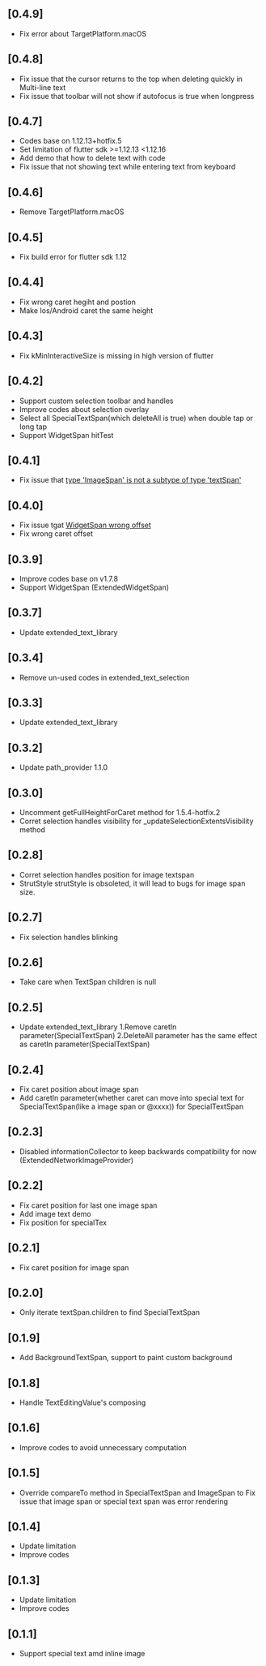   
## [0.4.9]

* Fix error about TargetPlatform.macOS

## [0.4.8]

* Fix issue that the cursor returns to the top when deleting quickly in Multi-line text
* Fix issue that toolbar will not show if autofocus is true when longpress

## [0.4.7]

* Codes base on 1.12.13+hotfix.5
* Set limitation of flutter sdk >=1.12.13 <1.12.16
* Add demo that how to delete text with code
* Fix issue that not showing text while entering text from keyboard
  
## [0.4.6]

* Remove TargetPlatform.macOS 

## [0.4.5]

* Fix build error for flutter sdk 1.12

## [0.4.4]

* Fix wrong caret hegiht and postion
* Make Ios/Android caret the same height 

## [0.4.3]

* Fix kMinInteractiveSize is missing in high version of flutter

## [0.4.2]

* Support custom selection toolbar and handles
* Improve codes about selection overlay
* Select all SpecialTextSpan(which deleteAll is true) when double tap or long tap
* Support WidgetSpan hitTest

## [0.4.1]

* Fix issue that [type 'ImageSpan' is not a subtype of type 'textSpan'](https://github.com/fluttercandies/extended_text_field/issues/13)

## [0.4.0]

* Fix issue tgat [WidgetSpan wrong offset](https://github.com/fluttercandies/extended_text_field/issues/11)
* Fix wrong caret offset

## [0.3.9]

* Improve codes base on v1.7.8
* Support WidgetSpan (ExtendedWidgetSpan)

## [0.3.7]

* Update extended_text_library

## [0.3.4]

* Remove un-used codes in extended_text_selection

## [0.3.3]

* Update extended_text_library

## [0.3.2]

* Update path_provider 1.1.0

## [0.3.0]

* Uncomment getFullHeightForCaret method for 1.5.4-hotfix.2
* Corret selection handles visibility for _updateSelectionExtentsVisibility method

## [0.2.8]

* Corret selection handles position for image textspan
* StrutStyle strutStyle is obsoleted, it will lead to bugs for image span size.

## [0.2.7]

* Fix selection handles blinking

## [0.2.6]

* Take care when TextSpan children is null

## [0.2.5]

* Update extended_text_library
1.Remove caretIn parameter(SpecialTextSpan)
2.DeleteAll parameter has the same effect as caretIn parameter(SpecialTextSpan)

## [0.2.4]

* Fix caret position about image span
* Add caretIn parameter(whether caret can move into special text for SpecialTextSpan(like a image span or @xxxx)) for SpecialTextSpan

## [0.2.3]

* Disabled informationCollector to keep backwards compatibility for now (ExtendedNetworkImageProvider)

## [0.2.2]

* Fix caret position for last one image span
* Add image text demo
* Fix position for specialTex

## [0.2.1]

* Fix caret position for image span

## [0.2.0]

* Only iterate textSpan.children to find SpecialTextSpan

## [0.1.9]

* Add BackgroundTextSpan, support to paint custom background

## [0.1.8]

* Handle TextEditingValue's composing

## [0.1.6]

* Improve codes to avoid unnecessary computation

## [0.1.5]

* Override compareTo method in SpecialTextSpan and ImageSpan to
  Fix issue that image span or special text span was error rendering

## [0.1.4]

* Update limitation
* Improve codes

## [0.1.3]

* Update limitation
* Improve codes

## [0.1.1]

* Support special text amd inline image
